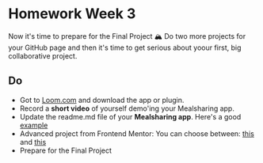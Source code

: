 # Homework Week 3

Now it's time to prepare for the Final Project 🏔 Do two more projects for your GitHub page and then it's time to get serious about yoour first, big collaborative project.


## Do

- Got to [Loom.com](https://www.loom.com/) and download the app or plugin.
- Record a **short video** of yourself demo'ing your Mealsharing app.
- Update the readme.md file of your **Mealsharing app**. Here's a good [example](https://github.com/DanJecu/meal-sharing-app)
- Advanced project from Frontend Mentor: You can choose between: [this](https://www.frontendmentor.io/challenges/rest-countries-api-with-color-theme-switcher-5cacc469fec04111f7b848ca) and [this](https://www.frontendmentor.io/challenges/multistep-form-YVAnSdqQBJ)
- Prepare for the Final Project
